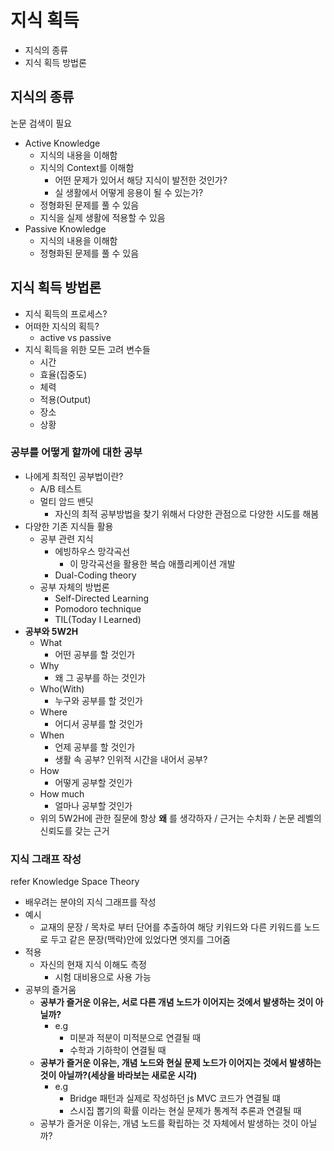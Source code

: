 # 지식 획득

- 지식의 종류
- 지식 획득 방법론

## 지식의 종류

논문 검색이 필요

- Active Knowledge
  - 지식의 내용을 이해함
  - 지식의 Context를 이해함
    - 어떤 문제가 있어서 해당 지식이 발전한 것인가?
    - 실 생활에서 어떻게 응용이 될 수 있는가?
  - 정형화된 문제를 풀 수 있음
  - 지식을 실제 생활에 적용할 수 있음
- Passive Knowledge
  - 지식의 내용을 이해함
  - 정형화된 문제를 풀 수 있음

## 지식 획득 방법론

- 지식 획득의 프로세스?
- 어떠한 지식의 획득?
  - active vs passive
- 지식 획득을 위한 모든 고려 변수들
  - 시간
  - 효율(집중도)
  - 체력
  - 적용(Output)
  - 장소
  - 상황

### 공부를 어떻게 할까에 대한 공부

- 나에게 최적인 공부법이란?
  - A/B 테스트
  - 멀티 암드 밴딧
    - 자신의 최적 공부방법을 찾기 위해서 다양한 관점으로 다양한 시도를 해봄
- 다양한 기존 지식들 활용
  - 공부 관련 지식
    - 에빙하우스 망각곡선
      - 이 망각곡선을 활용한 복습 애플리케이션 개발
    - Dual-Coding theory
  - 공부 자체의 방법론
    - Self-Directed Learning
    - Pomodoro technique
    - TIL(Today I Learned)
- **공부와 5W2H**
  - What
    - 어떤 공부를 할 것인가
  - Why
    - 왜 그 공부를 하는 것인가
  - Who(With)
    - 누구와 공부를 할 것인가
  - Where
    - 어디서 공부를 할 것인가
  - When
    - 언제 공부를 할 것인가
    - 생활 속 공부? 인위적 시간을 내어서 공부?
  - How
    - 어떻게 공부할 것인가
  - How much
    - 얼마나 공부할 것인가
  - 위의 5W2H에 관한 질문에 항상 **왜** 를 생각하자 / 근거는 수치화 / 논문 레벨의 신뢰도를 갖는 근거

### 지식 그래프 작성

refer Knowledge Space Theory

- 배우려는 분야의 지식 그래프를 작성
- 예시
  - 교재의 문장 / 목차로 부터 단어를 추출하여 해당 키워드와 다른 키워드를 노드로 두고 같은 문장(맥락)안에 있었다면 엣지를 그어줌
- 적용
  - 자신의 현재 지식 이해도 측정
    - 시험 대비용으로 사용 가능
- 공부의 즐거움
  - **공부가 즐거운 이유는, 서로 다른 개념 노드가 이어지는 것에서 발생하는 것이 아닐까?**
    - e.g
      - 미분과 적분이 미적분으로 연결될 때
      - 수학과 기하학이 연결될 때
  - **공부가 즐거운 이유는, 개념 노드와 현실 문제 노드가 이어지는 것에서 발생하는 것이 아닐까?(세상을 바라보는 새로운 시각)**
    - e.g
      - Bridge 패턴과 실제로 작성하던 js MVC 코드가 연결될 떄
      - 스시집 뽑기의 확률 이라는 현실 문제가 통계적 추론과 연결될 때
  - 공부가 즐거운 이유는, 개념 노드를 확립하는 것 자체에서 발생하는 것이 아닐까?
